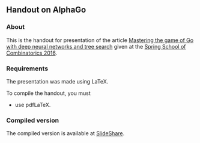 ## Handout on AlphaGo

### About

This is the handout for presentation of the article [Mastering the game of Go with deep neural networks and tree search](http://www.nature.com/nature/journal/v529/n7587/full/nature16961.html) given at the [Spring School of Combinatorics 2016](http://kam.mff.cuni.cz/~spring/2016/).

### Requirements

The presentation was made using LaTeX. 

To compile the handout, you must

* use pdfLaTeX.

### Compiled version

The compiled version is available at [SlideShare](http://www.slideshare.net/KarelHa1/mastering-the-game-of-go-with-deep-neural-networks-and-tree-search-handout).

